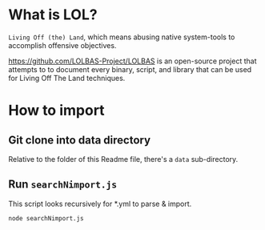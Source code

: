 # What is LOL?

`Living Off (the) Land`, which means abusing native system-tools to accomplish offensive objectives. 

https://github.com/LOLBAS-Project/LOLBAS is an open-source project that attempts to to document every binary, script, and library that can be used for Living Off The Land techniques.

# How to import
## Git clone into data directory
Relative to the folder of this Readme file, there's a `data` sub-directory.

## Run `searchNimport.js`
This script looks recursively for *.yml to parse & import.

`node searchNimport.js`